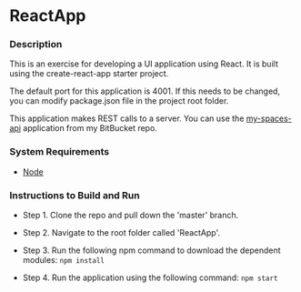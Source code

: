 # ReactApp

### Description

This is an exercise for developing a UI application using React. It is built using the create-react-app starter project.

The default port for this application is 4001. If this needs to be changed, you can modify package.json file in the project root folder.

This application makes REST calls to a server. You can use the [my-spaces-api](https://bitbucket.org/amitrrao/my-spaces-api) application from my BitBucket repo.


### System Requirements
* [Node](https://nodejs.org/en/download/)

### Instructions to Build and Run
* Step 1. Clone the repo and pull down the 'master' branch.

* Step 2. Navigate to the root folder called 'ReactApp'.

* Step 3. Run the following npm command to download the dependent modules: `npm install`

* Step 4. Run the application using the following command: `npm start`
